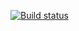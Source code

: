 [![Build status](https://ci.appveyor.com/api/projects/status/6ycg0i0cgeyfsjq1/branch/main?svg=true)](https://ci.appveyor.com/project/Elena15414/deadline/branch/main)

